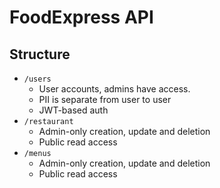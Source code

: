 # FoodExpress API
## Structure
- `/users`
  - User accounts, admins have access.
  - PII is separate from user to user
  - JWT-based auth
- `/restaurant`
  - Admin-only creation, update and deletion
  - Public read access
- `/menus`
  - Admin-only creation, update and deletion
  - Public read access
